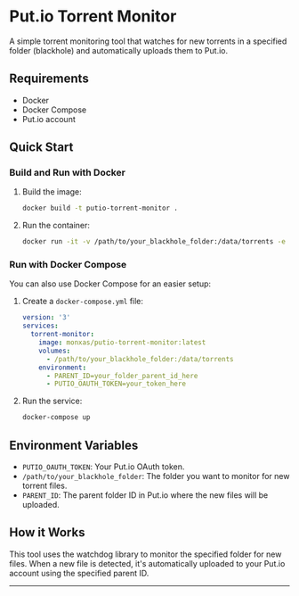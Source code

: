 # Put.io Torrent Monitor

A simple torrent monitoring tool that watches for new torrents in a specified folder (blackhole) and automatically uploads them to Put.io.

## Requirements

- Docker
- Docker Compose
- Put.io account

## Quick Start

### Build and Run with Docker

1. Build the image:
   ```bash
   docker build -t putio-torrent-monitor .
   ```
   
2. Run the container:
   ```bash
   docker run -it -v /path/to/your_blackhole_folder:/data/torrents -e PUTIO_OAUTH_TOKEN='your_token' -e PARENT_ID='your_parent_id' putio-torrent-monitor
   ```

### Run with Docker Compose

You can also use Docker Compose for an easier setup:

1. Create a `docker-compose.yml` file:
   ```yaml
   version: '3'
   services:
     torrent-monitor:
       image: monxas/putio-torrent-monitor:latest
       volumes:
         - /path/to/your_blackhole_folder:/data/torrents
       environment:
         - PARENT_ID=your_folder_parent_id_here
         - PUTIO_OAUTH_TOKEN=your_token_here


2. Run the service:
   ```bash
   docker-compose up
   ```

## Environment Variables

- `PUTIO_OAUTH_TOKEN`: Your Put.io OAuth token.
- `/path/to/your_blackhole_folder`: The folder you want to monitor for new torrent files.
- `PARENT_ID`: The parent folder ID in Put.io where the new files will be uploaded.

## How it Works

This tool uses the watchdog library to monitor the specified folder for new files. When a new file is detected, it's automatically uploaded to your Put.io account using the specified parent ID.

---

